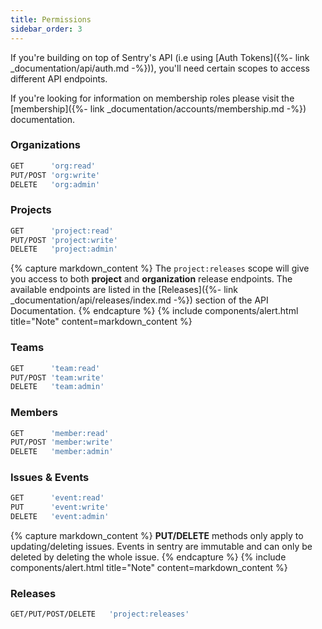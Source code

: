 ```yaml
---
title: Permissions
sidebar_order: 3
---
```


If you're building on top of Sentry's API (i.e using [Auth Tokens]({%- link _documentation/api/auth.md -%})), you'll need certain scopes to access
different API endpoints.

If you're looking for information on membership roles please visit the
[membership]({%- link _documentation/accounts/membership.md -%}) documentation.

### Organizations

```bash
GET      'org:read'    
PUT/POST 'org:write'
DELETE   'org:admin'
```

### Projects
```bash
GET      'project:read'    
PUT/POST 'project:write'
DELETE   'project:admin'
```

{% capture markdown_content %}
The `project:releases` scope will give you access to both **project**
and **organization** release endpoints. The available endpoints are listed in the
[Releases]({%- link _documentation/api/releases/index.md -%}) section of the API Documentation.
{% endcapture %}
{% include components/alert.html
  title="Note"
  content=markdown_content
%}

### Teams
```bash
GET      'team:read'    
PUT/POST 'team:write'
DELETE   'team:admin'
```

### Members
```bash
GET      'member:read'    
PUT/POST 'member:write'
DELETE   'member:admin'
```

### Issues & Events
```bash
GET      'event:read'
PUT      'event:write'
DELETE   'event:admin'
```

{% capture markdown_content %}
**PUT/DELETE** methods only apply to updating/deleting issues.
Events in sentry are immutable and can only be deleted by deleting the whole issue.
{% endcapture %}
{% include components/alert.html
  title="Note"
  content=markdown_content
%}

### Releases
```bash
GET/PUT/POST/DELETE   'project:releases'
```

